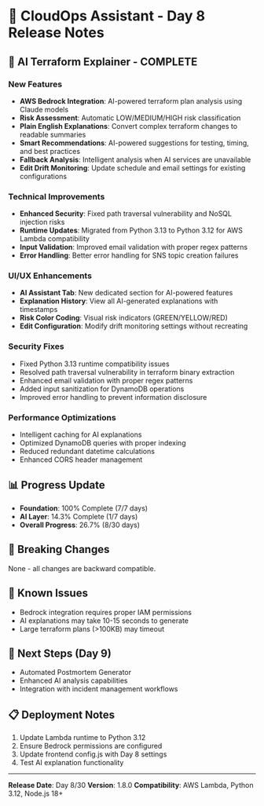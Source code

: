 # 🚀 CloudOps Assistant - Day 8 Release Notes

## 🤖 AI Terraform Explainer - COMPLETE

### New Features
- **AWS Bedrock Integration**: AI-powered terraform plan analysis using Claude models
- **Risk Assessment**: Automatic LOW/MEDIUM/HIGH risk classification
- **Plain English Explanations**: Convert complex terraform changes to readable summaries
- **Smart Recommendations**: AI-powered suggestions for testing, timing, and best practices
- **Fallback Analysis**: Intelligent analysis when AI services are unavailable
- **Edit Drift Monitoring**: Update schedule and email settings for existing configurations

### Technical Improvements
- **Enhanced Security**: Fixed path traversal vulnerability and NoSQL injection risks
- **Runtime Updates**: Migrated from Python 3.13 to Python 3.12 for AWS Lambda compatibility
- **Input Validation**: Improved email validation with proper regex patterns
- **Error Handling**: Better error handling for SNS topic creation failures

### UI/UX Enhancements
- **AI Assistant Tab**: New dedicated section for AI-powered features
- **Explanation History**: View all AI-generated explanations with timestamps
- **Risk Color Coding**: Visual risk indicators (GREEN/YELLOW/RED)
- **Edit Configuration**: Modify drift monitoring settings without recreating

### Security Fixes
- Fixed Python 3.13 runtime compatibility issues
- Resolved path traversal vulnerability in terraform binary extraction
- Enhanced email validation with proper regex patterns
- Added input sanitization for DynamoDB operations
- Improved error handling to prevent information disclosure

### Performance Optimizations
- Intelligent caching for AI explanations
- Optimized DynamoDB queries with proper indexing
- Reduced redundant datetime calculations
- Enhanced CORS header management

## 📊 Progress Update
- **Foundation**: 100% Complete (7/7 days)
- **AI Layer**: 14.3% Complete (1/7 days)
- **Overall Progress**: 26.7% (8/30 days)

## 🔧 Breaking Changes
None - all changes are backward compatible.

## 🐛 Known Issues
- Bedrock integration requires proper IAM permissions
- AI explanations may take 10-15 seconds to generate
- Large terraform plans (>100KB) may timeout

## 🚀 Next Steps (Day 9)
- Automated Postmortem Generator
- Enhanced AI analysis capabilities
- Integration with incident management workflows

## 📋 Deployment Notes
1. Update Lambda runtime to Python 3.12
2. Ensure Bedrock permissions are configured
3. Update frontend config.js with Day 8 settings
4. Test AI explanation functionality

---
**Release Date**: Day 8/30
**Version**: 1.8.0
**Compatibility**: AWS Lambda, Python 3.12, Node.js 18+
